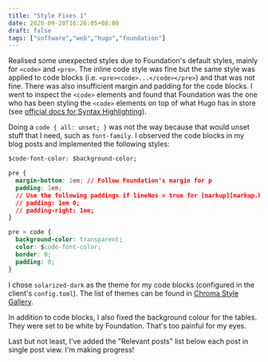 ```yaml
---
title: "Style Fixes 1"
date: 2020-09-20T16:26:05+08:00
draft: false
tags: ["software","web","hugo","foundation"]
---
```

Realised some unexpected styles due to Foundation's default styles, mainly for `<code>` and `<pre>`. The inline code style was fine but the same style was applied to code blocks (i.e. `<pre><code>...</code></pre>`) and that was not fine. There was also insufficient margin and padding for the code blocks. I went to inspect the `<code>` elements and found that Foundation was the one who has been styling the `<code>` elements on top of what Hugo has in store (see [official docs for Syntax Highlighting](https://gohugo.io/content-management/syntax-highlighting/)).

Doing a `code { all: unset; }` was not the way because that would unset stuff that I need, such as `font-family`. I observed the code blocks in my blog posts and implemented the following styles:

```css
$code-font-color: $background-color;

pre {
  margin-bottom: 1em; // Follow Foundation's margin for p
  padding: 1em;
  // Use the following paddings if lineNos = true for [markup][markup.highlight]
  // padding: 1em 0;
  // padding-right: 1em;
}

pre > code {
  background-color: transparent;
  color: $code-font-color;
  border: 0;
  padding: 0;
}
```

I chose `solarized-dark` as the theme for my code blocks (configured in the client's `config.toml`). The list of themes can be found in [Chroma Style Gallery](https://xyproto.github.io/splash/docs/all.html).

In addition to code blocks, I also fixed the background colour for the tables. They were set to be white by Foundation. That's too painful for my eyes.

Last but not least, I've added the "Relevant posts" list below each post in single post view. I'm making progress!

